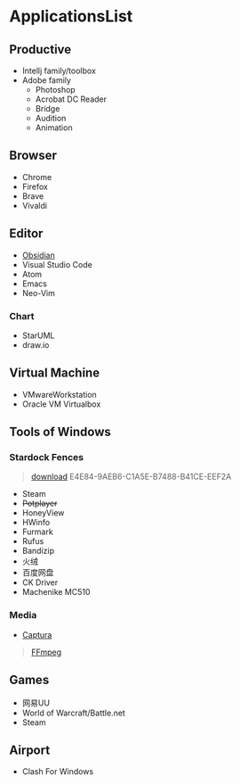 # ApplicationsList

## Productive

- Intellj family/toolbox
- Adobe family
	- Photoshop
	- Acrobat DC Reader
	- Bridge
	- Audition
	- Animation

## Browser

- Chrome
- Firefox
- Brave
- Vivaldi

## Editor

- [Obsidian](https://obsidian.md/)
- Visual Studio Code
- Atom
- Emacs
- Neo-Vim

### Chart

- StarUML
- draw.io

## Virtual Machine

- VMwareWorkstation
- Oracle VM Virtualbox


## Tools of Windows 

### Stardock Fences
> [download](https://store.stardock.com/download/5814/14145124)
> E4E84-9AEB6-C1A5E-B7488-B41CE-EEF2A

- Steam
- ~~Potplayer~~
- HoneyView
- HWinfo
- Furmark
- Rufus
- Bandizip
- 火绒
- 百度网盘
- CK Driver
- Machenike MC510

### Media

- [Captura](https://mathewsachin.github.io/blog/2023/04/09/captura-unmaintained.html)
> 	[FFmpeg](https://ffmpeg.org/)
## Games

- 网易UU
- World of Warcraft/Battle.net
- Steam

## Airport

- Clash For Windows


